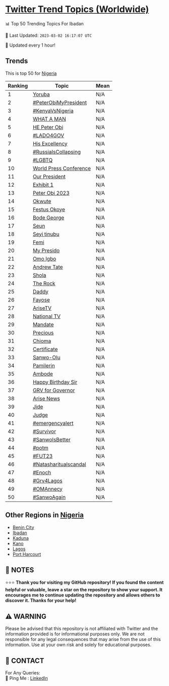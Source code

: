 [Twitter Trend Topics (Worldwide)](https://github.com/ErcinDedeoglu/Twitter-Trend-Topics)
==========


📊 Top 50 Trending Topics For Ibadan

📆 Last Updated: `2023-03-02 16:17:07 UTC`

🔧 Updated every 1 hour!


## Trends

This is top 50 for [Nigeria](</Nigeria>)

| Ranking | Topic | Mean |
| ------- | ------------ | ------------ |
| 1 | [Yoruba](http://twitter.com/search?q=Yoruba) | N/A |
| 2 | [#PeterObiMyPresident](http://twitter.com/search?q=%23PeterObiMyPresident) | N/A |
| 3 | [#KenyaVsNigeria](http://twitter.com/search?q=%23KenyaVsNigeria) | N/A |
| 4 | [WHAT A MAN](http://twitter.com/search?q=WHAT+A+MAN) | N/A |
| 5 | [HE Peter Obi](http://twitter.com/search?q=HE+Peter+Obi) | N/A |
| 6 | [#LADO4GOV](http://twitter.com/search?q=%23LADO4GOV) | N/A |
| 7 | [His Excellency](http://twitter.com/search?q=His+Excellency) | N/A |
| 8 | [#RussiaIsCollapsing](http://twitter.com/search?q=%23RussiaIsCollapsing) | N/A |
| 9 | [#LGBTQ](http://twitter.com/search?q=%23LGBTQ) | N/A |
| 10 | [World Press Conference](http://twitter.com/search?q=World+Press+Conference) | N/A |
| 11 | [Our President](http://twitter.com/search?q=Our+President) | N/A |
| 12 | [Exhibit 1](http://twitter.com/search?q=Exhibit+1) | N/A |
| 13 | [Peter Obi 2023](http://twitter.com/search?q=Peter+Obi+2023) | N/A |
| 14 | [Okwute](http://twitter.com/search?q=Okwute) | N/A |
| 15 | [Festus Okoye](http://twitter.com/search?q=Festus+Okoye) | N/A |
| 16 | [Bode George](http://twitter.com/search?q=Bode+George) | N/A |
| 17 | [Seun](http://twitter.com/search?q=Seun) | N/A |
| 18 | [Seyi tinubu](http://twitter.com/search?q=Seyi+tinubu) | N/A |
| 19 | [Femi](http://twitter.com/search?q=Femi) | N/A |
| 20 | [My Presido](http://twitter.com/search?q=My+Presido) | N/A |
| 21 | [Omo Igbo](http://twitter.com/search?q=Omo+Igbo) | N/A |
| 22 | [Andrew Tate](http://twitter.com/search?q=Andrew+Tate) | N/A |
| 23 | [Shola](http://twitter.com/search?q=Shola) | N/A |
| 24 | [The Rock](http://twitter.com/search?q=The+Rock) | N/A |
| 25 | [Daddy](http://twitter.com/search?q=Daddy) | N/A |
| 26 | [Fayose](http://twitter.com/search?q=Fayose) | N/A |
| 27 | [AriseTV](http://twitter.com/search?q=AriseTV) | N/A |
| 28 | [National TV](http://twitter.com/search?q=National+TV) | N/A |
| 29 | [Mandate](http://twitter.com/search?q=Mandate) | N/A |
| 30 | [Precious](http://twitter.com/search?q=Precious) | N/A |
| 31 | [Chioma](http://twitter.com/search?q=Chioma) | N/A |
| 32 | [Certificate](http://twitter.com/search?q=Certificate) | N/A |
| 33 | [Sanwo-Olu](http://twitter.com/search?q=Sanwo-Olu) | N/A |
| 34 | [Pamilerin](http://twitter.com/search?q=Pamilerin) | N/A |
| 35 | [Ambode](http://twitter.com/search?q=Ambode) | N/A |
| 36 | [Happy Birthday Sir](http://twitter.com/search?q=Happy+Birthday+Sir) | N/A |
| 37 | [GRV for Governor](http://twitter.com/search?q=GRV+for+Governor) | N/A |
| 38 | [Arise News](http://twitter.com/search?q=Arise+News) | N/A |
| 39 | [Jide](http://twitter.com/search?q=Jide) | N/A |
| 40 | [Judge](http://twitter.com/search?q=Judge) | N/A |
| 41 | [#emergencyalert](http://twitter.com/search?q=%23emergencyalert) | N/A |
| 42 | [#Survivor](http://twitter.com/search?q=%23Survivor) | N/A |
| 43 | [#SanwoIsBetter](http://twitter.com/search?q=%23SanwoIsBetter) | N/A |
| 44 | [#potm](http://twitter.com/search?q=%23potm) | N/A |
| 45 | [#FUT23](http://twitter.com/search?q=%23FUT23) | N/A |
| 46 | [#Natasharitualscandal](http://twitter.com/search?q=%23Natasharitualscandal) | N/A |
| 47 | [#Enoch](http://twitter.com/search?q=%23Enoch) | N/A |
| 48 | [#Grv4Lagos](http://twitter.com/search?q=%23Grv4Lagos) | N/A |
| 49 | [#OMAnnecy](http://twitter.com/search?q=%23OMAnnecy) | N/A |
| 50 | [#SanwoAgain](http://twitter.com/search?q=%23SanwoAgain) | N/A |



## Other Regions in [Nigeria](</Nigeria>)

* [Benin City](</Nigeria/Benin City.md>)
* [Ibadan](</Nigeria/Ibadan.md>)
* [Kaduna](</Nigeria/Kaduna.md>)
* [Kano](</Nigeria/Kano.md>)
* [Lagos](</Nigeria/Lagos.md>)
* [Port Harcourt](</Nigeria/Port Harcourt.md>)



## 📝 NOTES

⭐⭐⭐ **Thank you for visiting my GitHub repository! If you found the content helpful or valuable, leave a star on the repository to show your support. It encourages me to continue updating the repository and allows others to discover it. Thanks for your help!**


## ⚠️ WARNING

Please be advised that this repository is not affiliated with Twitter and the information provided is for informational purposes only. We are not responsible for any legal consequences that may arise from the use of this information. Use at your own risk and solely for educational purposes.


## 📨 CONTACT

 For Any Queries:  
            🏓 Ping Me : [LinkedIn](https://www.linkedin.com/in/ercindedeoglu/)
